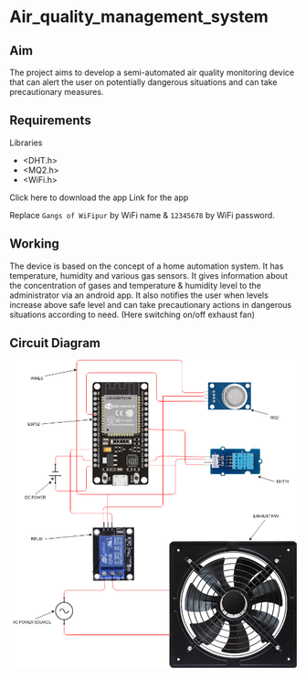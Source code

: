 # Air_quality_management_system

## Aim
The project aims to develop a semi-automated air quality monitoring device that can alert the user on potentially dangerous situations and can take precautionary measures.

## Requirements
Libraries
* <DHT.h>
* <MQ2.h>
* <WiFi.h>

Click here to download the app
Link for the app

Replace `Gangs of WiFipur` by WiFi name & `12345678` by WiFi password.

## Working
The device is based on the concept of a home automation system. It has temperature, humidity and various gas sensors. It gives information about the concentration of gases and temperature & humidity level to the administrator via an android app. It also notifies the user when levels increase above safe level and can take precautionary actions in dangerous situations according to need. (Here switching on/off exhaust fan)

## Circuit Diagram

![Circuit diagram](https://github.com/theViz343/Air_quality_management_system/blob/master/circuit_diagram.jpg?raw=true)
